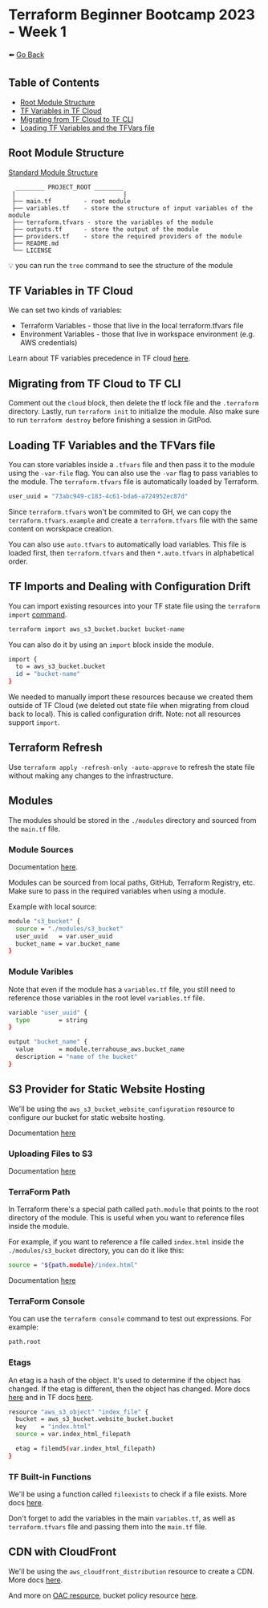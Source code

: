 # Terraform Beginner Bootcamp 2023 - Week 1

⬅️ [Go Back](../README.md)

## Table of Contents

- [Root Module Structure](#root-module-structure)
- [TF Variables in TF Cloud](#tf-variables-in-tf-cloud)
- [Migrating from TF Cloud to TF CLI](#migrating-from-tf-cloud-to-tf-cli)
- [Loading TF Variables and the TFVars file](#loading-tf-variables-and-the-tfvars-file)

## Root Module Structure

[Standard Module Structure](https://developer.hashicorp.com/terraform/language/modules/develop/structure)

```
  ________ PROJECT_ROOT ________
 |                              |
 ├── main.tf         - root module
 ├── variables.tf    - store the structure of input variables of the module
 ├── terraform.tfvars - store the variables of the module
 ├── outputs.tf      - store the output of the module
 ├── providers.tf    - store the required providers of the module
 ├── README.md
 └── LICENSE
```

💡 you can run the `tree` command to see the structure of the module

## TF Variables in TF Cloud

We can set two kinds of variables:

- Terraform Variables - those that live in the local terraform.tfvars file
- Environment Variables - those that live in workspace environment (e.g. AWS credentials)

Learn about TF variables precedence in TF cloud [here](https://developer.hashicorp.com/terraform/cloud-docs/workspaces/variables#precedence).

## Migrating from TF Cloud to TF CLI

Comment out the `cloud` block, then delete the tf lock file and the `.terraform` directory. Lastly, run `terraform init` to initialize the module. Also make sure to run `terraform destroy` before finishing a session in GitPod.

## Loading TF Variables and the TFVars file

You can store variables inside a `.tfvars` file and then pass it to the module using the `-var-file` flag. You can also use the `-var` flag to pass variables to the module. The `terraform.tfvars` file is automatically loaded by Terraform.

```bash
user_uuid = "73abc949-c183-4c61-bda6-a724952ec87d"
```

Since `terraform.tfvars` won't be commited to GH, we can copy the `terraform.tfvars.example` and create a `terraform.tfvars` file with the same content on worskpace creation.

You can also use `auto.tfvars` to automatically load variables. This file is loaded first, then `terraform.tfvars` and then `*.auto.tfvars` in alphabetical order.

## TF Imports and Dealing with Configuration Drift

You can import existing resources into your TF state file using the `terraform import` [command](https://registry.terraform.io/providers/hashicorp/aws/latest/docs/resources/s3_bucket#import).

```bash
terraform import aws_s3_bucket.bucket bucket-name
```

You can also do it by using an `import` block inside the module.

```bash
import {
  to = aws_s3_bucket.bucket
  id = "bucket-name"
}
```

We needed to manually import these resources because we created them outside of TF Cloud (we deleted out state file when migrating from cloud back to local). This is called configuration drift. Note: not all resources support `import`.

## Terraform Refresh

Use `terraform apply -refresh-only -auto-approve` to refresh the state file without making any changes to the infrastructure.

## Modules

The modules should be stored in the `./modules` directory and sourced from the `main.tf` file.

### Module Sources

Documentation [here](https://developer.hashicorp.com/terraform/language/modules/sources).

Modules can be sourced from local paths, GitHub, Terraform Registry, etc. Make sure to pass in the required variables when using a module.

Example with local source:

```bash
module "s3_bucket" {
  source = "./modules/s3_bucket"
  user_uuid   = var.user_uuid
  bucket_name = var.bucket_name
}
```

### Module Varibles

Note that even if the module has a `variables.tf` file, you still need to reference those variables in the root level `variables.tf` file.

```bash
variable "user_uuid" {
  type        = string
}

```

```bash
output "bucket_name" {
  value       = module.terrahouse_aws.bucket_name
  description = "name of the bucket"
}
```

## S3 Provider for Static Website Hosting

We'll be using the `aws_s3_bucket_website_configuration` resource to configure our bucket for static website hosting.

Documentation [here](https://registry.terraform.io/providers/hashicorp/aws/latest/docs/resources/s3_bucket_website_configuration)

### Uploading Files to S3

Documentation [here](https://registry.terraform.io/providers/hashicorp/aws/latest/docs/resources/s3_object.)

### TerraForm Path

In Terraform there's a special path called `path.module` that points to the root directory of the module. This is useful when you want to reference files inside the module.

For example, if you want to reference a file called `index.html` inside the `./modules/s3_bucket` directory, you can do it like this:

```bash
source = "${path.module}/index.html"
```

Documentation [here](https://developer.hashicorp.com/terraform/language/expressions/references#filesystem-and-workspace-info)

### TerraForm Console

You can use the `terraform console` command to test out expressions. For example:

```bash
path.root
```

### Etags

An etag is a hash of the object. It's used to determine if the object has changed. If the etag is different, then the object has changed. More docs [here](https://developer.mozilla.org/en-US/docs/Web/HTTP/Headers/ETag) and in TF docs [here](https://developer.hashicorp.com/terraform/language/functions/filemd5).

```bash
resource "aws_s3_object" "index_file" {
  bucket = aws_s3_bucket.website_bucket.bucket
  key    = "index.html"
  source = var.index_html_filepath

  etag = filemd5(var.index_html_filepath)
}
```

### TF Built-in Functions

We'll be using a function called `fileexists` to check if a file exists. More docs [here](https://developer.hashicorp.com/terraform/language/functions/fileexists).

Don't forget to add the variables in the main `variables.tf`, as well as `terraform.tfvars` file and passing them into the `main.tf` file.

## CDN with CloudFront

We'll be using the `aws_cloudfront_distribution` resource to create a CDN. More docs [here](https://registry.terraform.io/providers/hashicorp/aws/latest/docs/resources/cloudfront_distribution).

And more on [OAC resource](https://registry.terraform.io/providers/hashicorp/aws/latest/docs/resources/cloudfront_origin_access_control), bucket policy resource [here](https://registry.terraform.io/providers/hashicorp/aws/latest/docs/resources/s3_bucket_policy).
